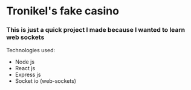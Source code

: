 # Tronikel's fake casino

### This is just a quick project I made because I wanted to learn web sockets

Technologies used:
- Node js
- React js
- Express js
- Socket io (web-sockets)